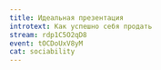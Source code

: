 ```yaml
---
title: Идеальная презентация
introtext: Как успешно себя продать
stream: rdp1C5O2qD8
event: tOCDoUxV8yM
cat: sociability
---
```

